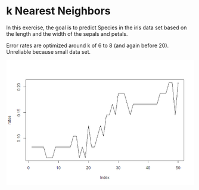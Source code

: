 # k Nearest Neighbors

In this exercise, the goal is to predict Species in the iris data set based on the length and the width of the sepals and petals.

Error rates are optimized around k of 6 to 8 (and again before 20). Unreliable because small data set.

<img src="https://github.com/bschmalbach/k_nearest_neighbors/blob/master/Rplot.png">
